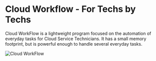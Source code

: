 # Cloud Workflow - For Techs by Techs

Cloud WorkFlow is a lightweight program focused on the automation of everyday tasks for Cloud Service Technicians. It has a small memory footprint, but is powerful enough to handle several everyday tasks.

![Cloud WorkFlow](https://user-images.githubusercontent.com/75401074/154369253-9318bbf0-802b-4443-8773-f3c3069da2f8.png)
